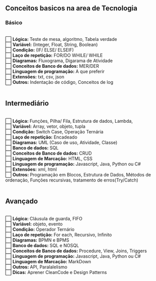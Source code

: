 ## Conceitos basicos na area de Tecnologia

### **Básico**
<br> ⬜ **Lógica:** Teste de mesa, algoritmo, Tabela verdade
<br> ⬜ **Variável:** (Integer, Float, String, Boolean)
<br> ⬜ **Condição:** (IF/ ELSE/ ELSEIF)
<br> ⬜ **Laço de repetição:** FOR/DO WHILE/ WHILE
<br> ⬜ **Diagramas:** Fluxograma, Digarama de Atividade
<br> ⬜ **Conceitos de Banco de dados:** MER/DER
<br> ⬜ **Linguagem de programação:** A que preferir
<br> ⬜ **Extensões:** txt, csv, json
<br> ⬜ **Outros:** Indentação de código, Conceitos de log
<br><br>


## **Intermediário**
<br> ⬜ **Lógica:** Funções, Pilha/ Fila, Estrutura de dados, Lambda,
<br> ⬜ **Variável:** Array, vetor, objeto, tupla
<br> ⬜ **Condição:** Switch Case, Operação Ternária
<br> ⬜ **Laço de repetição:** Encadeado
<br> ⬜ **Diagramas:** UML (Caso de uso, Atividade, Classe)
<br> ⬜ **Banco de dados:** SQL
<br> ⬜ **Conceitos de Banco de dados:** CRUD
<br> ⬜ **Linguagem de Marcação:** HTML, CSS
<br> ⬜ **Linguagem de programação:** Javascript, Java, Python ou C#
<br> ⬜ **Extensões:** xml, html
<br> ⬜ **Outros:** Programação em Blocos, Estrutura de Dados, Métodos de ordenação, Funções recursivas, tratamento de erros(Try/Catch)
<br><br>


## **Avançado**
<br> ⬜ **Lógica:**  Cláusula de guarda, FIFO
<br> ⬜ **Variável:** objeto, evento
<br> ⬜ **Condição:** Operador Ternário
<br> ⬜ **Laço de repetição:** For each, Recursivo, Infinito
<br> ⬜ **Diagramas:** BPMN e BPMS
<br> ⬜ **Banco de dados:** SQL e NOSQL
<br> ⬜ **Conceitos de Banco de dados:** Procedure, View, Joins, Triggers
<br> ⬜ **Linguagem de programação:** Javascript, Java, Python ou C#
<br> ⬜ **Linguagem de Marcação:** MarkDown
<br> ⬜ **Outros:** API, Paralalelismo
<br> ⬜ **Dicas:** Aprener CleanCode e Design Patterns
